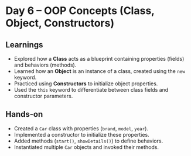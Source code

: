 # Day 6 – OOP Concepts (Class, Object, Constructors)

## Learnings
- Explored how a **Class** acts as a blueprint containing properties (fields) and behaviors (methods).
- Learned how an **Object** is an instance of a class, created using the `new` keyword.
- Practiced using **Constructors** to initialize object properties.
- Used the `this` keyword to differentiate between class fields and constructor parameters.

## Hands-on
- Created a `Car` class with properties (`brand`, `model`, `year`).
- Implemented a constructor to initialize these properties.
- Added methods (`start()`, `showDetails()`) to define behaviors.
- Instantiated multiple `Car` objects and invoked their methods.
